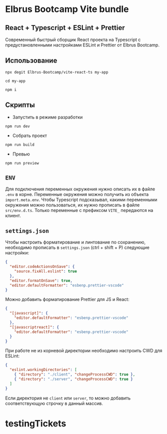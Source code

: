 # Elbrus Bootcamp Vite bundle

## React + Typescript + ESLint + Prettier

Современный быстрый сборщик React проекта на Typescript с предустановленными настройками ESLint и Prettier от Elbrus Bootcamp.

## Использование

```
npx degit Elbrus-Bootcamp/vite-react-ts my-app

cd my-app

npm i
```

## Скрипты

- Запустить в режиме разработки

```
npm run dev
```

- Собрать проект

```
npm run build
```

- Превью

```
npm run preview
```

## `ENV`

Для подключения переменных окружения нужно описать их в файле `.env` в корне. Переменные окружения можно получить из объекта `import.meta.env`. Чтобы Typescript подсказывал, какими переменными окружения можно пользоваться, их нужно прописать в файле `src/env.d.ts`. Только переменные с префиксом `VITE_` передаются на клиент.

## `settings.json`

Чтобы настроить форматирование и линтование по сохранению, необходимо прописать в `settings.json` (ctrl + shift + P) следующие настройки:

```json
{
  "editor.codeActionsOnSave": {
    "source.fixAll.eslint": true
  },
  "editor.formatOnSave": true,
  "editor.defaultFormatter": "esbenp.prettier-vscode"
}
```

Можно добавить форматирование Prettier для JS и React:

```json
{
  "[javascript]": {
    "editor.defaultFormatter": "esbenp.prettier-vscode"
  },
  "[javascriptreact]": {
    "editor.defaultFormatter": "esbenp.prettier-vscode"
  }
}
```

При работе не из корневой директории необходимо настроить CWD для ESLint:

```json
{
  "eslint.workingDirectories": [
    { "directory": "./client", "changeProcessCWD": true },
    { "directory": "./server", "changeProcessCWD": true }
  ]
}
```

Если директория не `client` или `server`, то можно добавить соответствующую строчку в данный массив.
# testingTickets
